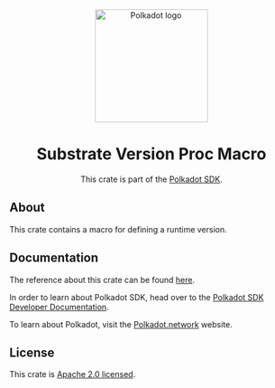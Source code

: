 <div align="center">

<img src="https://raw.githubusercontent.com/paritytech/polkadot-sdk/rzadp/readmes/docs/images/Polkadot_Logo_Horizontal_Pink_BlackOnWhite.png" alt="Polkadot logo" width="200">

# Substrate Version Proc Macro

This crate is part of the [Polkadot SDK](https://github.com/paritytech/polkadot-sdk/).

</div>

## About

This crate contains a macro for defining a runtime version.

## Documentation

The reference about this crate can be found [here](https://paritytech.github.io/polkadot-sdk/master/sp_version_proc_macro).

In order to learn about Polkadot SDK, head over to the [Polkadot SDK Developer Documentation](https://paritytech.github.io/polkadot-sdk/master/polkadot_sdk_docs/index.html).

To learn about Polkadot, visit the [Polkadot.network](https://polkadot.network/) website.

## License

This crate is [Apache 2.0 licensed](https://spdx.org/licenses/Apache-2.0.html).
